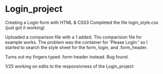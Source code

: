 # Login_project
Creating a Login form with HTML &amp; CSS3
Completed the file login_style.css (just got it working)

Uploaded a comparison file with a 1 added. Ths comparision file for 
example works. The problem was the container for 'Please Login:' so
I started to search the style sheet for the form, login, and .form_header.

Turns out my fingers typed .form-header instead. Bug found.

1/25 working on edits to the responsivness of the Login_project